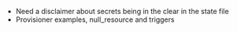+ Need a disclaimer about secrets being in the clear in the state file
+ Provisioner examples, null_resource and triggers

